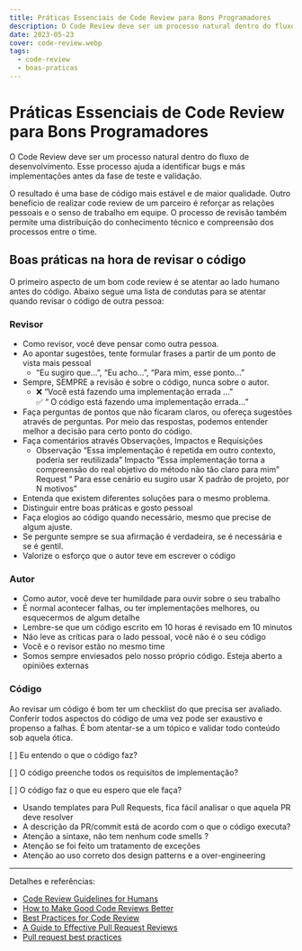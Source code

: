 ```yaml
---
title: Práticas Essenciais de Code Review para Bons Programadores
description: O Code Review deve ser um processo natural dentro do fluxo de desenvolvimento. Esse processo ajuda a identificar bugs e más implementações antes da fase de teste e validação.
date: 2023-05-23
cover: code-review.webp
tags:
  - code-review
  - boas-praticas
---
```


# Práticas Essenciais de Code Review para Bons Programadores

O Code Review deve ser um processo natural dentro do fluxo de desenvolvimento. Esse processo ajuda a identificar bugs e más implementações antes da fase de teste e validação.

O resultado é uma base de código mais estável e de maior qualidade. Outro benefício de realizar code review de um parceiro é reforçar as relações pessoais e o senso de trabalho em equipe. O processo de revisão também permite uma distribuição do conhecimento técnico e compreensão dos processos entre o time.

## Boas práticas na hora de revisar o código

O primeiro aspecto de um bom code review é se atentar ao lado humano antes do código. Abaixo segue uma lista de condutas para se atentar quando revisar o código de outra pessoa:

### Revisor

- Como revisor, você deve pensar como outra pessoa.
- Ao apontar sugestões, tente formular frases a partir de um ponto de vista mais pessoal
  - “Eu sugiro que…”, “Eu acho…”, “Para mim, esse ponto…”
- Sempre, SEMPRE a revisão é sobre o código, nunca sobre o autor.
  - ❌ “Você está fazendo uma implementação errada …” <br/>
    ✅ “ O código está fazendo uma implementação errada…”
- Faça perguntas de pontos que não ficaram claros, ou ofereça sugestões através de perguntas. Por meio das respostas, podemos entender melhor a decisão para certo ponto do código.
- Faça comentários através Observações, Impactos e Requisições
  - Observação “Essa implementação é repetida em outro contexto, poderia ser reutilizada” Impacto “Essa implementação torna a compreensão do real objetivo do método não tão claro para mim” Request “ Para esse cenário eu sugiro usar X padrão de projeto, por N motivos”
- Entenda que existem diferentes soluções para o mesmo problema.
- Distinguir entre boas práticas e gosto pessoal
- Faça elogios ao código quando necessário, mesmo que precise de algum ajuste.
- Se pergunte sempre se sua afirmação é verdadeira, se é necessária e se é gentil.
- Valorize o esforço que o autor teve em escrever o código

### Autor

- Como autor, você deve ter humildade para ouvir sobre o seu trabalho
- É normal acontecer falhas, ou ter implementações melhores, ou esquecermos de algum detalhe
- Lembre-se que um código escrito em 10 horas é revisado em 10 minutos
- Não leve as críticas para o lado pessoal, você não é o seu código
- Você e o revisor estão no mesmo time
- Somos sempre enviesados pelo nosso próprio código. Esteja aberto a opiniões externas

### Código

Ao revisar um código é bom ter um checklist do que precisa ser avaliado. Conferir todos aspectos do código de uma vez pode ser exaustivo e propenso a falhas. É bom atentar-se a um tópico e validar todo conteúdo sob aquela ótica.

[ ] Eu entendo o que o código faz?

[ ] O código preenche todos os requisitos de implementação?

[ ] O código faz o que eu espero que ele faça?

- Usando templates para Pull Requests, fica fácil analisar o que aquela PR deve resolver
- A descrição da PR/commit está de acordo com o que o código executa?
- Atenção a sintaxe, não tem nenhum code smells ?
- Atenção se foi feito um tratamento de exceções
- Atenção ao uso correto dos design patterns e a over-engineering

---

Detalhes e referências:

- [Code Review Guidelines for Humans](https://phauer.com/2018/code-review-guidelines/)
- [How to Make Good Code Reviews Better](https://stackoverflow.blog/2019/09/30/how-to-make-good-code-reviews-better/)
- [Best Practices for Code Review](https://smartbear.com/learn/code-review/best-practices-for-peer-code-review/)
- [A Guide to Effective Pull Request Reviews](https://nebulab.com/blog/a-guide-to-effective-pull-request-reviews)
- [Pull request best practices](https://leoneperdigao.medium.com/pull-request-best-practices-fa20f7daeb3c)
